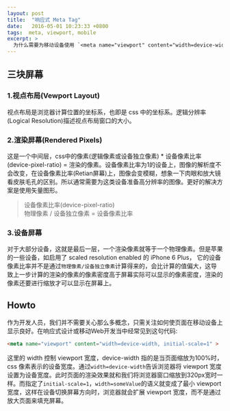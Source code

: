 ```yaml
---
layout: post
title:  "响应式 Meta Tag"
date:   2016-05-01 10:23:33 +0800
tags:  meta, viewport, mobile
excerpt: >
  为什么需要为移动设备使用 `<meta name="viewport" content="width=device-width, initial-scale=1" >`，逻辑像素和物理像素到底是什么，他们是什么样的关系，设备像素比率又是什么？
---
```


## 三块屏幕

### 1.视点布局(Vewport Layout)

视点布局是浏览器计算位置的坐标系，也即是 css 中的坐标系。逻辑分辨率(Logical Resolution)描述视点布局窗口的大小。

### 2.渲染屏幕(Rendered Pixels)

这是一个中间层，css中的像素(逻辑像素或设备独立像素) * 设备像素比率(device-pixel-ratio) = 渲染的像素。设备像素比率为1的设备上，图像的解析度不会改变，在设备像素比率(Retian屏幕)上，图像会变模糊，想象一下肉眼和放大镜看皮肤毛孔的区别。所以通常需要为这类设备准备高分辨率的图像。更好的解决方案是使用矢量图形。

> 设备像素比率(device-pixel-ratio)  
> 物理像素 / 设备独立像素 = 设备像素比率

### 3.设备屏幕

对于大部分设备，这就是最后一层，一个渲染像素就等于一个物理像素。但是苹果的一些设备，如启用了 scaled resolution enabled 的 iPhone 6 Plus， 它的设备像素比率并不是通过`物理像素/设备独立像素`计算得来的，会比计算的值偏大，这导致上一步计算的渲染的像素的像素密度高于屏幕实际可以显示的像素密度，渲染的像素还要进行缩放才可以显示在屏幕上。


## Howto

作为开发人员，我们并不需要关心那么多概念，只需关注如何使页面在移动设备上显示良好。在响应式设计或移动Web开发当中经常见到这句代码:

```html
<meta name="viewport" content="width=device-width, initial-scale=1" >
```
这里的 width 控制 viewport 宽度，device-width 指的是当页面缩放为100%时，css 像素表示的设备宽度。通过`width=device-width`告诉浏览器将 viewport 宽度设置为设备宽度。此时页面的渲染效果就和我们将浏览器窗口缩放到320px宽时一样。而指定了`initial-scale=1`，`width=someValue`的语义就变成了最小 viewport 宽度，这样在设备切换屏幕方向时，浏览器就会扩展 viewport 宽度，而不是通过放大页面来填充屏幕。